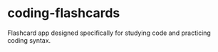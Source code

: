 # coding-flashcards
Flashcard app designed specifically for studying code and practicing coding syntax.
